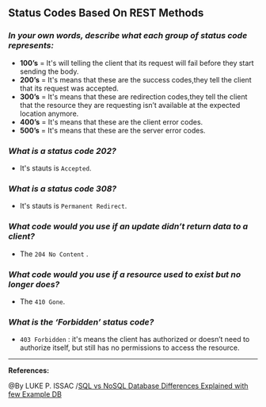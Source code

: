 ## **Status Codes Based On REST Methods**

### ***In your own words, describe what each group of status code represents:***


- **100’s** = It's will telling the client that its request will fail before they start sending the body.
- **200’s** = It's means that these are the success codes,they tell the client that its request was accepted. 
- **300’s** = It's means that these are redirection codes,they tell the client that the resource they are requesting isn’t available at the expected location anymore. 
- **400’s** = It's means that these are the client error codes. 
- **500’s** = It's means that these are the server error codes. 

### ***What is a status code 202?***

- It's stauts is `Accepted`. 

### ***What is a status code 308?***

- It's stauts is ` Permanent Redirect `. 

### ***What code would you use if an update didn’t return data to a client?***

- The `204 No Content` .

### ***What code would you use if a resource used to exist but no longer does?***

- The `410 Gone`.

### ***What is the ‘Forbidden’ status code?***

- `403 Forbidden` : it's means the client has authorized or doesn’t need to authorize itself, but still has no permissions to access the resource.
------------------------------------------------------------

**References:**

@By LUKE P. ISSAC /[SQL vs NoSQL Database Differences Explained with few Example DB](https://www.moesif.com/blog/technical/api-design/Which-HTTP-Status-Code-To-Use-For-Every-CRUD-App/)
